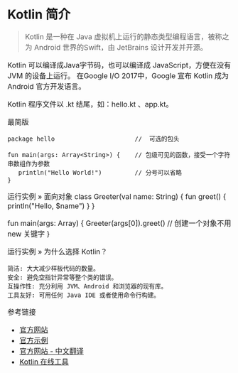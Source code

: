 # Kotlin 简介

> <font size=3>Kotlin 是一种在 Java 虚拟机上运行的静态类型编程语言，被称之为 Android 世界的Swift，由 JetBrains 设计开发并开源。

Kotlin 可以编译成Java字节码，也可以编译成 JavaScript，方便在没有 JVM 的设备上运行。
在Google I/O 2017中，Google 宣布 Kotlin 成为 Android 官方开发语言。

Kotlin 程序文件以 .kt 结尾，如：hello.kt 、app.kt。

最简版

	package hello                      //  可选的包头
	 
	fun main(args: Array<String>) {    // 包级可见的函数，接受一个字符串数组作为参数
	   println("Hello World!")         // 分号可以省略
	}

运行实例 »
面向对象
class Greeter(val name: String) {
   fun greet() { 
      println("Hello, $name")
   }
}
 
fun main(args: Array<String>) {
   Greeter(args[0]).greet()          // 创建一个对象不用 new 关键字
}

运行实例 »
为什么选择 Kotlin？

	简洁: 大大减少样板代码的数量。
	安全: 避免空指针异常等整个类的错误。
	互操作性: 充分利用 JVM、Android 和浏览器的现有库。
	工具友好: 可用任何 Java IDE 或者使用命令行构建。

参考链接

- [官方网站](http://kotlinlang.org/)
- [官方示例](http://try.kotlinlang.org/)
- [官方网站 - 中文翻译](https://www.kotlincn.net/)
- [Kotlin 在线工具](https://c.runoob.com/compile/2960)